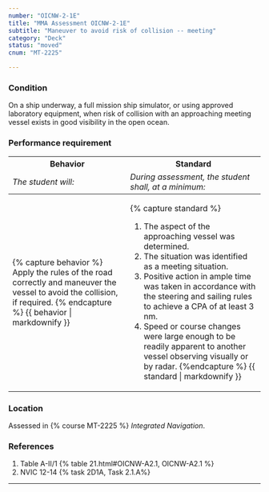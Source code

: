 ```yaml
---
number: "OICNW-2-1E"
title: "MMA Assessment OICNW-2-1E"
subtitle: "Maneuver to avoid risk of collision -- meeting"
category: "Deck"
status: "moved"
cnum: "MT-2225"

---
```

### Condition

On a ship underway, a full mission ship simulator, or using approved laboratory equipment, when risk of collision with an approaching meeting vessel exists in good visibility in the open ocean.

### Performance requirement 

<table width='100%' class='Guidelines'>
 <thead>
 <tr>
     <th class='thirty'>Behavior</th>
     <th class='seventy'>Standard</th>
 </tr>
 <tr>
     <td><em>The student will:</em></td>
     <td><em>During assessment, the student shall, at a minimum:</em></td>
 </tr>
 </thead>
 <tbody>
 

<tr><td>

{% capture behavior %}
Apply the rules of the road correctly and maneuver the vessel to avoid the collision, if required.
{% endcapture %}
{{ behavior | markdownify }}

</td><td>

{% capture standard %}
1. The aspect of the approaching vessel was determined.
2. The situation was identified as a meeting situation.
3. Positive action in ample time was taken in accordance with the steering and sailing rules to achieve a CPA of at least 3 nm.
4. Speed or course changes were large enough to be readily apparent to another vessel observing visually or by radar.
{%endcapture %}
{{ standard | markdownify }}

</td></tr>



 </tbody>
 </table>

### Location

Assessed in  {% course  MT-2225 %}  *Integrated Navigation*.

### References

1.  Table A-II/1 {% table 21.html#OICNW-A2.1, OICNW-A2.1 %}
1.  NVIC 12-14 {% task 2D1A, Task 2.1.A%}

***

